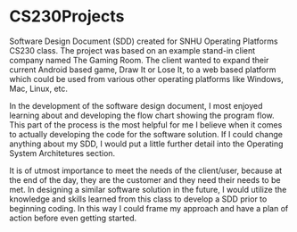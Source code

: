 # CS230Projects
Software Design Document (SDD) created for SNHU Operating Platforms CS230 class. The project was based on an example stand-in client company named The Gaming Room. The client wanted to expand their current Android based game, Draw It or Lose It, to a web based platform which could be used from various other operating platforms like Windows, Mac, Linux, etc.

In the development of the software design document, I most enjoyed learning about and developing the flow chart showing the program flow. This part of the process is the most helpful for me I believe when it comes to actually developing the code for the software solution. If I could change anything about my SDD, I would put a little further detail into the Operating System Architetures section. 

It is of utmost importance to meet the needs of the client/user, because at the end of the day, they are the customer and they need their needs to be met. In designing a similar software solution in the future, I would utilize the knowledge and skills learned from this class to develop a SDD prior to beginning coding. In this way I could frame my approach and have a plan of action before even getting started.


